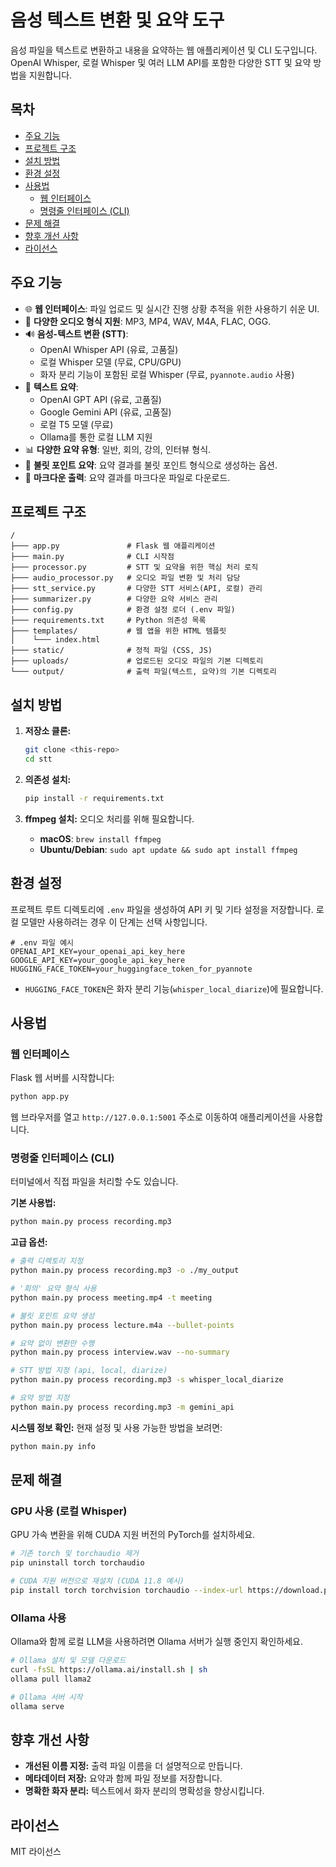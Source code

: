 # 음성 텍스트 변환 및 요약 도구

음성 파일을 텍스트로 변환하고 내용을 요약하는 웹 애플리케이션 및 CLI 도구입니다. OpenAI Whisper, 로컬 Whisper 및 여러 LLM API를 포함한 다양한 STT 및 요약 방법을 지원합니다.

## 목차

- [주요 기능](#주요-기능)
- [프로젝트 구조](#프로젝트-구조)
- [설치 방법](#설치-방법)
- [환경 설정](#환경-설정)
- [사용법](#사용법)
  - [웹 인터페이스](#웹-인터페이스)
  - [명령줄 인터페이스 (CLI)](#명령줄-인터페이스-cli)
- [문제 해결](#문제-해결)
- [향후 개선 사항](#향후-개선-사항)
- [라이선스](#라이선스)

## 주요 기능

- 🌐 **웹 인터페이스**: 파일 업로드 및 실시간 진행 상황 추적을 위한 사용하기 쉬운 UI.
- 🎵 **다양한 오디오 형식 지원**: MP3, MP4, WAV, M4A, FLAC, OGG.
- 🔊 **음성-텍스트 변환 (STT)**:
  - OpenAI Whisper API (유료, 고품질)
  - 로컬 Whisper 모델 (무료, CPU/GPU)
  - 화자 분리 기능이 포함된 로컬 Whisper (무료, `pyannote.audio` 사용)
- 📝 **텍스트 요약**:
  - OpenAI GPT API (유료, 고품질)
  - Google Gemini API (유료, 고품질)
  - 로컬 T5 모델 (무료)
  - Ollama를 통한 로컬 LLM 지원
- 📊 **다양한 요약 유형**: 일반, 회의, 강의, 인터뷰 형식.
- 🎯 **불릿 포인트 요약**: 요약 결과를 불릿 포인트 형식으로 생성하는 옵션.
- 📄 **마크다운 출력**: 요약 결과를 마크다운 파일로 다운로드.

## 프로젝트 구조

```
/
├─── app.py               # Flask 웹 애플리케이션
├─── main.py              # CLI 시작점
├─── processor.py         # STT 및 요약을 위한 핵심 처리 로직
├─── audio_processor.py   # 오디오 파일 변환 및 처리 담당
├─── stt_service.py       # 다양한 STT 서비스(API, 로컬) 관리
├─── summarizer.py        # 다양한 요약 서비스 관리
├─── config.py            # 환경 설정 로더 (.env 파일)
├─── requirements.txt     # Python 의존성 목록
├─── templates/           # 웹 앱을 위한 HTML 템플릿
│    └─── index.html
├─── static/              # 정적 파일 (CSS, JS)
├─── uploads/             # 업로드된 오디오 파일의 기본 디렉토리
└─── output/              # 출력 파일(텍스트, 요약)의 기본 디렉토리
```

## 설치 방법

1.  **저장소 클론:**
    ```bash
    git clone <this-repo>
    cd stt
    ```

2.  **의존성 설치:**
    ```bash
    pip install -r requirements.txt
    ```

3.  **ffmpeg 설치:**
    오디오 처리를 위해 필요합니다.
    - **macOS**: `brew install ffmpeg`
    - **Ubuntu/Debian**: `sudo apt update && sudo apt install ffmpeg`

## 환경 설정

프로젝트 루트 디렉토리에 `.env` 파일을 생성하여 API 키 및 기타 설정을 저장합니다. 로컬 모델만 사용하려는 경우 이 단계는 선택 사항입니다.

```env
# .env 파일 예시
OPENAI_API_KEY=your_openai_api_key_here
GOOGLE_API_KEY=your_google_api_key_here
HUGGING_FACE_TOKEN=your_huggingface_token_for_pyannote
```

- `HUGGING_FACE_TOKEN`은 화자 분리 기능(`whisper_local_diarize`)에 필요합니다.

## 사용법

### 웹 인터페이스

Flask 웹 서버를 시작합니다:

```bash
python app.py
```

웹 브라우저를 열고 `http://127.0.0.1:5001` 주소로 이동하여 애플리케이션을 사용합니다.

### 명령줄 인터페이스 (CLI)

터미널에서 직접 파일을 처리할 수도 있습니다.

**기본 사용법:**
```bash
python main.py process recording.mp3
```

**고급 옵션:**
```bash
# 출력 디렉토리 지정
python main.py process recording.mp3 -o ./my_output

# '회의' 요약 형식 사용
python main.py process meeting.mp4 -t meeting

# 불릿 포인트 요약 생성
python main.py process lecture.m4a --bullet-points

# 요약 없이 변환만 수행
python main.py process interview.wav --no-summary

# STT 방법 지정 (api, local, diarize)
python main.py process recording.mp3 -s whisper_local_diarize

# 요약 방법 지정
python main.py process recording.mp3 -m gemini_api
```

**시스템 정보 확인:**
현재 설정 및 사용 가능한 방법을 보려면:
```bash
python main.py info
```

## 문제 해결

### GPU 사용 (로컬 Whisper)

GPU 가속 변환을 위해 CUDA 지원 버전의 PyTorch를 설치하세요.

```bash
# 기존 torch 및 torchaudio 제거
pip uninstall torch torchaudio

# CUDA 지원 버전으로 재설치 (CUDA 11.8 예시)
pip install torch torchvision torchaudio --index-url https://download.pytorch.org/whl/cu118
```

### Ollama 사용

Ollama와 함께 로컬 LLM을 사용하려면 Ollama 서버가 실행 중인지 확인하세요.

```bash
# Ollama 설치 및 모델 다운로드
curl -fsSL https://ollama.ai/install.sh | sh
ollama pull llama2

# Ollama 서버 시작
ollama serve
```

## 향후 개선 사항

- **개선된 이름 지정:** 출력 파일 이름을 더 설명적으로 만듭니다.
- **메타데이터 저장:** 요약과 함께 파일 정보를 저장합니다.
- **명확한 화자 분리:** 텍스트에서 화자 분리의 명확성을 향상시킵니다.

## 라이선스

MIT 라이선스
